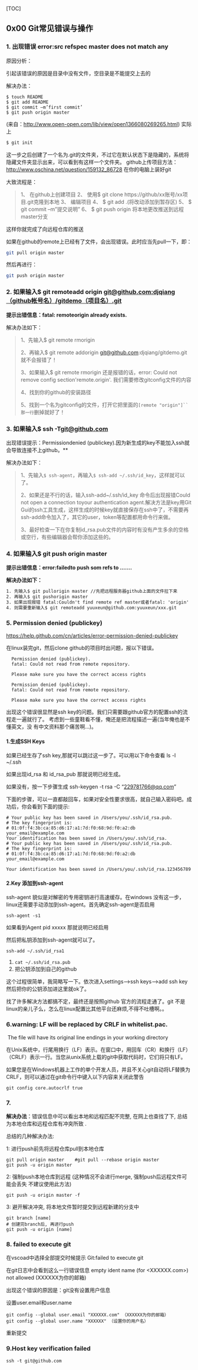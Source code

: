 [TOC]

## 0x00 Git常见错误与操作

### **1. 出现错误 error:src refspec master does not match any**

原因分析：

引起该错误的原因是目录中没有文件，空目录是不能提交上去的

解决办法：

```
$ touch README
$ git add README
$ git commit –m’first commit’
$ git push origin master
```

(来自：http://www.open-open.com/lib/view/open1366080269265.html)
实际上

```html
$ git init
```

这一步之后创建了一个名为.git的文件夹，不过它在默认状态下是隐藏的，系统将隐藏文件夹显示出来，可以看到有这样一个文件夹。
github上传项目方法：
http://www.oschina.net/question/159132_86728
在你的电脑上装好git

大致流程是：

>1、 在github上创建项目
>2、 使用$ git clone https://github/xx账号/xx项目.git克隆到本地
>3、 编辑项目
>4、 $ git add .(将改动添加到暂存区)
>5、 $ git commit –m”提交说明”
>6、 $ git push origin 将本地更改推送到远程master分支



这样你就完成了向远程仓库的推送

如果在github的remote上已经有了文件，会出现错误。此时应当先pull一下，即：

```bash
git pull origin master
```

然后再进行：

```bash
git push origin master
```



### 2. 如果输入$ git remoteadd origin [**git@github.com:djqiang（github帐号名）/gitdemo（项目名）.git**](mailto:git@github.com:djqiang/gitdemo.git) 

  **提示出错信息：fatal: remoteorigin already exists.**

  解决办法如下：

>   1、先输入$ git remote rmorigin
>
>   2、再输入$ git remote addorigin git@github.com:djqiang/gitdemo.git 就不会报错了！
>
>   3、如果输入$ git remote rmorigin 还是报错的话，error: Could not remove config section'remote.origin'. 我们需要修改gitconfig文件的内容
>
>   4、找到你的github的安装路径
>
>   5、找到一个名为gitconfig的文件，打开它把里面的`[remote "origin"]``那一行`删掉就好了！



### 3. 如果输入$ ssh -T[**git@github.com**](mailto:git@github.com)

  出现错误提示：Permissiondenied (publickey).因为新生成的key不能加入ssh就会导致连接不上github。**

  解决办法如下：

> 1、先输入`$ ssh-agent`，再输入`$ ssh-add ~/.ssh/id_key`，这样就可以了。
>
>  2、如果还是不行的话，输入ssh-add~/.ssh/id_key 命令后出现报错Could not open a connection toyour authentication agent.解决方法是key用Git Gui的ssh工具生成，这样生成的时候key就直接保存在ssh中了，不需要再ssh-add命令加入了，其它的user，token等配置都用命令行来做。
>
>   3、最好检查一下在你复制id_rsa.pub文件的内容时有没有产生多余的空格或空行，有些编辑器会帮你添加这些的。

 

### 4. 如果输入$ git push origin master

  **提示出错信息：error:failedto push som refs to .......**

  **解决办法如下：**



```html
1. 先输入$ git pullorigin master //先把远程服务器github上面的文件拉下来
2. 再输入$ git pushorigin master
3. 如果出现报错 fatal:Couldn't find remote ref master或者fatal: 'origin' doesnot appear to be a git repository以及fatal: Could notread from remote repository.
4. 则需要重新输入$ git remoteadd yuuxeun@github.com:yuuxeun/xxx.git
```



### 5. Permission denied (publickey)

 https://help.github.com/cn/articles/error-permission-denied-publickey 

在linux装完git，然后clone github的项目时出问题，报以下错误。

```
  Permission denied (publickey).
  fatal: Could not read from remote repository.

  Please make sure you have the correct access rights

  Permission denied (publickey).
  fatal: Could not read from remote repository.

  Please make sure you have the correct access rights
```

出现这个错误很显然是ssh key的问题。我们只需要跟github官方的配置ssh的流程走一遍就行了。 考虑到一些童鞋看不懂，俺还是把流程描述一遍(当年俺也是不懂英文，没 有中文资料那个痛苦啊…)。

#### 1.生成SSH Keys

如果已经生存了ssh key,那就可以跳过这一步了。可以用以下命令查看
ls -l ~/.ssh

如果出现id_rsa 和 id_rsa_pub 那就说明已经生成。

如果没有，按一下步骤生成
ssh-keygen -t rsa -C “229781766@qq.com”

下面的步骤，可以一直都敲回车，如果对安全性要求很高，就自己输入密码吧。成功后，你会看到下面的提示:

```
# Your public key has been saved in /Users/you/.ssh/id_rsa.pub.
# The key fingerprint is:
# 01:0f:f4:3b:ca:85:d6:17:a1:7d:f0:68:9d:f0:a2:db your_email@example.com    
Your identification has been saved in /Users/you/.ssh/id_rsa.
# Your public key has been saved in /Users/you/.ssh/id_rsa.pub.
# The key fingerprint is:
# 01:0f:f4:3b:ca:85:d6:17:a1:7d:f0:68:9d:f0:a2:db your_email@example.com

Your identification has been saved in /Users/you/.ssh/id_rsa.123456789
```

#### 2.Key 添加到ssh-agent

ssh-agent 貌似是对解密的专用密钥进行高速缓存。在windows 没有这一步，linux还需要手动添加到ssh-agent。首先确定ssh-agent是否启用

```
ssh-agent -s1
```

如果看到Agent pid xxxxx 那就说明已经启用

然后把私钥添加到ssh-agent就可以了。

```
ssh-add ~/.ssh/id_rsa1
```

1. `cat ~/.ssh/id_rsa.pub`
2. 把公钥添加到自己的github

这个过程很简单，我简略写一下。依次进入settings–>ssh keys–>add ssh key 然后把你的公钥添加进这里就ok了。

找了许多解决方法都搞不定，最终还是按照github 官方的流程走通了。git 不是linux的亲儿子么，怎么在linux配置比其他平台还麻烦,不得不吐槽啊。。

### 6.warning: LF will be replaced by CRLF in whitelist.pac.

​	The file will have its original line endings in your working directory

在Unix系统中，行尾用换行（LF）表示。在窗口中，用回车（CR）和换行（LF）（CRLF）表示一行。当您从unix系统上载的git中获取代码时，它们将只有LF。

如果您是在Windows机器上工作的单个开发人员，并且不关心git自动将LF替换为CRLF，则可以通过在git命令行中键入以下内容来关闭此警告

```
git config core.autocrlf true
```



### 7.

**解决办法**：错误信息中可以看出本地和远程匹配不完整, 在网上也查找了下, 总结为本地仓库和远程仓库有冲突所致 .

总结的几种解决办法:

1: 进行push前先将远程仓库pull到本地仓库

```shell
git pull origin master    #git pull --rebase origin master
git push -u origin master
```

2: 强制push本地仓库到远程 (这种情况不会进行merge, 强制push后远程文件可能会丢失 不建议使用此方法)

```shell
git push -u origin master -f
```

3: 避开解决冲突, 将本地文件暂时提交到远程新建的分支中

```shell
git branch [name]
# 创建完branch后, 再进行push
git push -u origin [name]
```



### 8. failed to execute git

在vscoad中选择全部提交时候提示 Git:failed to execute git

在git日志中会看到这么一行错误信息 empty ident name (for <XXXXXX.com>) not allowed  (XXXXXX为你的邮箱)

出现这个错误的原因是：git没有设置用户信息

设置user.email和user.name

```shell
git config --global user.email "XXXXXX.com" （XXXXXX为你的邮箱）
git config --global user.name "XXXXXX" （设置你的用户名）
```

重新提交



### 9.Host key verification failed

```shell
ssh -t git@github.com
```

